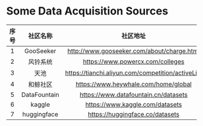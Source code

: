 # Some Data Acquisition Sources

| 序号 |   社区名称   |                     社区地址                      |
| :--: | :----------: | :-----------------------------------------------: |
|  1   |  GooSeeker   |    http://www.gooseeker.com/about/charge.html     |
|  2   |   风铃系统   |         https://www.powercx.com/colleges          |
|  3   |     天池     | https://tianchi.aliyun.com/competition/activeList |
|  4   |   和鲸社区   |       https://www.heywhale.com/home/global        |
|  5   | DataFountain |       https://www.datafountain.cn/datasets        |
|  6   |    kaggle    |          https://www.kaggle.com/datasets          |
|  7   | huggingface  |          https://huggingface.co/datasets          |